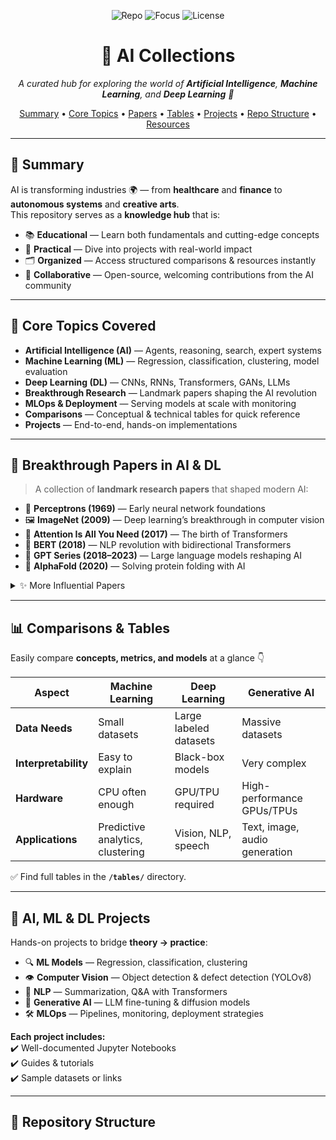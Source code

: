 <!-- Badges -->
<p align="center">
  <img alt="Repo" src="https://img.shields.io/badge/Repo-AI--Collections-7c5cff?style=for-the-badge&logo=github">
  <img alt="Focus" src="https://img.shields.io/badge/Focus-AI%20|%20ML%20|%20DL-00d4ff?style=for-the-badge&logo=ai">
  <img alt="License" src="https://img.shields.io/badge/License-MIT-success?style=for-the-badge&logo=open-source-initiative">
</p>

<h1 align="center">🤖 AI Collections</h1>

<p align="center">
  <i>A curated hub for exploring the world of <b>Artificial Intelligence</b>, <b>Machine Learning</b>, and <b>Deep Learning</b> 🚀</i>
</p>

<p align="center">
  <a href="#-summary">Summary</a> •
  <a href="#-core-topics-covered">Core Topics</a> •
  <a href="#-breakthrough-papers-in-ai--dl">Papers</a> •
  <a href="#-comparisons--tables">Tables</a> •
  <a href="#-ai-ml--dl-projects">Projects</a> •
  <a href="#-repository-structure">Repo Structure</a> •
  <a href="#-resources">Resources</a>
</p>

---

## 📌 Summary

AI is transforming industries 🌍 — from **healthcare** and **finance** to **autonomous systems** and **creative arts**.  
This repository serves as a **knowledge hub** that is:  

- 📚 **Educational** — Learn both fundamentals and cutting-edge concepts  
- 🧩 **Practical** — Dive into projects with real-world impact  
- 🗂 **Organized** — Access structured comparisons & resources instantly  
- 🌟 **Collaborative** — Open-source, welcoming contributions from the AI community  

---

## 🧠 Core Topics Covered

- **Artificial Intelligence (AI)** — Agents, reasoning, search, expert systems  
- **Machine Learning (ML)** — Regression, classification, clustering, model evaluation  
- **Deep Learning (DL)** — CNNs, RNNs, Transformers, GANs, LLMs  
- **Breakthrough Research** — Landmark papers shaping the AI revolution  
- **MLOps & Deployment** — Serving models at scale with monitoring  
- **Comparisons** — Conceptual & technical tables for quick reference  
- **Projects** — End-to-end, hands-on implementations  

---

## 📄 Breakthrough Papers in AI & DL

> A collection of **landmark research papers** that shaped modern AI:  

- 🧠 **Perceptrons (1969)** — Early neural network foundations  
- 🖼 **ImageNet (2009)** — Deep learning’s breakthrough in computer vision  
- 🎤 **Attention Is All You Need (2017)** — The birth of Transformers  
- 📝 **BERT (2018)** — NLP revolution with bidirectional Transformers  
- 💬 **GPT Series (2018–2023)** — Large language models reshaping AI  
- 🧬 **AlphaFold (2020)** — Solving protein folding with AI  

<details>
<summary>✨ More Influential Papers</summary>

- 🎨 **GANs (2014)** — Generative Adversarial Networks  
- 🧠 **ResNet (2015)** — Deep residual learning  
- 🗣 **WaveNet (2016)** — Deep learning for audio generation  

</details>

---

## 📊 Comparisons & Tables

Easily compare **concepts, metrics, and models** at a glance 👇  

| Aspect | Machine Learning | Deep Learning | Generative AI |
|--------|-----------------|---------------|---------------|
| **Data Needs** | Small datasets | Large labeled datasets | Massive datasets |
| **Interpretability** | Easy to explain | Black-box models | Very complex |
| **Hardware** | CPU often enough | GPU/TPU required | High-performance GPUs/TPUs |
| **Applications** | Predictive analytics, clustering | Vision, NLP, speech | Text, image, audio generation |

✅ Find full tables in the **`/tables/`** directory.  

---

## 🚀 AI, ML & DL Projects

Hands-on projects to bridge **theory → practice**:  

- 🔍 **ML Models** — Regression, classification, clustering  
- 👁 **Computer Vision** — Object detection & defect detection (YOLOv8)  
- 📝 **NLP** — Summarization, Q&A with Transformers  
- 🎨 **Generative AI** — LLM fine-tuning & diffusion models  
- 🛠 **MLOps** — Pipelines, monitoring, deployment strategies  

**Each project includes:**  
✔️ Well-documented Jupyter Notebooks  
✔️ Guides & tutorials  
✔️ Sample datasets or links  

---

## 📂 Repository Structure

